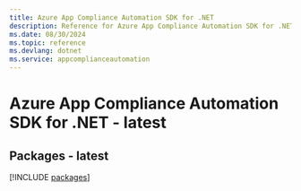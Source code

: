 ```yaml
---
title: Azure App Compliance Automation SDK for .NET
description: Reference for Azure App Compliance Automation SDK for .NET
ms.date: 08/30/2024
ms.topic: reference
ms.devlang: dotnet
ms.service: appcomplianceautomation
---
```

# Azure App Compliance Automation SDK for .NET - latest
## Packages - latest
[!INCLUDE [packages](app-compliance-automation-index.md)]